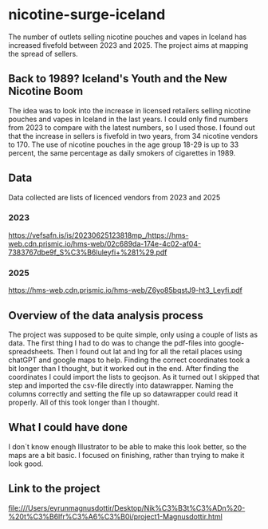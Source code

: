 # nicotine-surge-iceland
The number of outlets selling nicotine pouches and vapes in Iceland has increased fivefold between 2023 and 2025. The project aims at mapping the spread of sellers.
## Back to 1989? Iceland's Youth and the New Nicotine Boom
The idea was to look into the increase in licensed retailers selling nicotine pouches and vapes in Iceland in the last years. 
I could only find numbers from 2023 to compare with the latest numbers, so I used those. I found out that the increase in sellers is fivefold in two years, from 34 nicotine vendors to 170. The use of nicotine pouches in the age group 18-29 is up to 33 percent, the same percentage as daily smokers of cigarettes in 1989.
## Data
Data collected are lists of licenced vendors from 2023 and 2025
### 2023
https://vefsafn.is/is/20230625123818mp_/https://hms-web.cdn.prismic.io/hms-web/02c689da-174e-4c02-af04-7383767dbe9f_S%C3%B6luleyfi+%281%29.pdf
### 2025 
https://hms-web.cdn.prismic.io/hms-web/Z6yo85bqstJ9-ht3_Leyfi.pdf
## Overview of the data analysis process
The project was supposed to be quite simple, only using a couple of lists as data. The first thing I had to do was to change the pdf-files into google-spreadsheets. Then I found out lat and lng for all the retail places using chatGPT and google maps to help. Finding the correct coordinates took a bit longer than I thought, but it worked out in the end. After finding the coordinates I could import the lists to geojson. As it turned out I skipped that step and imported the csv-file directly into datawrapper. Naming the columns correctly and setting the file up so datawrapper could read it properly. All of this took longer than I thought.  
## What I could have done
I don´t know enough Illustrator to be able to make this look better, so the maps are a bit basic. I focused on finishing, rather than trying to make it look good.
## Link to the project
[file:///Users/eyrunmagnusdottir/Desktop/Nik%C3%B3t%C3%ADn%20-%20t%C3%B6lfr%C3%A6%C3%B0i/project1-Magnusdottir.html
](https://zetam79.github.io/nicotine-surge-iceland/)
